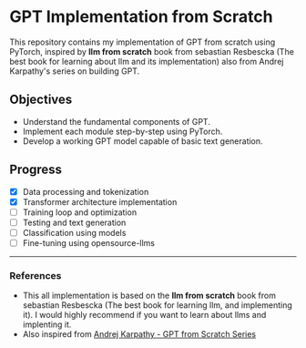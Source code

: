 # GPT Implementation from Scratch

This repository contains my implementation of GPT from scratch using PyTorch, inspired by **llm from scratch** book from sebastian Resbescka (The best book for learning about llm and its implementation) also from Andrej Karpathy's series on building GPT.

## Objectives

* Understand the fundamental components of GPT.
* Implement each module step-by-step using PyTorch.
* Develop a working GPT model capable of basic text generation.

## Progress

* [x] Data processing and tokenization
* [x] Transformer architecture implementation
* [ ] Training loop and optimization
* [ ] Testing and text generation
* [ ] Classification using models
* [ ] Fine-tuning using opensource-llms

---

### References

* This all implementation is based on the **llm from scratch** book from sebastian Resbescka (The best book for learning llm, and implementing it). I would highly recommend if you want to learn about llms and implenting it.
* Also inspired from [Andrej Karpathy - GPT from Scratch Series](https://www.youtube.com/playlist?list=PLyqSpQzTE6M9gCgGiBFPs3Svr0_yO4S4u)
